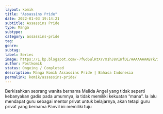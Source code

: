 ```yaml
---
layout: komik
title: "Assassins Pride"
date: 2022-01-03 19:14:21
subtitle: Assassins Pride
type: Manga
subtype: 
category: assassins-pride
tag: 
genre: 
subtag: 
label: Series
image: https://1.bp.blogspot.com/-7fGd6ulRtXY/X1hJ8VIWfDI/AAAAAAAABYk/i3GW9a82XYsZPwm0f0cjmRRxLULAmG93wCLcBGAsYHQ/s72-c/1550833198-i274982.jpg
author: Postkomik
status: Ongoing / Completed
description: Manga Komik Assassins Pride | Bahasa Indonesia
permalink: komik/assassins-pride/
---
```


Berkisahkan seorang wanita bernama Melida Angel yang tidak seperti kebanyakan gadis pada umumnya, ia tidak memiliki kekuatan “mana”. Ia lalu mendapat guru sebagai mentor privat untuk belajarnya, akan tetapi guru privat yang bernama Panvil ini memiliki tuju
